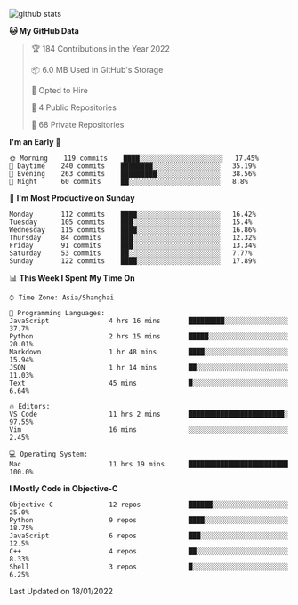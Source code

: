 
![github stats](https://github-readme-stats.vercel.app/api?username=ChesterYue&show_icons=true&count_private=true)

<!-- ![wakatime](https://github-readme-stats.vercel.app/api/wakatime?username=ChesterYue&layout=compact) -->

<!-- ![wakatime](https://github-readme-stats.vercel.app/api/top-langs/?username=ChesterYue&layout=compact) -->

<!--START_SECTION:waka-->
**🐱 My GitHub Data** 

> 🏆 184 Contributions in the Year 2022
 > 
> 📦 6.0 MB Used in GitHub's Storage 
 > 
> 💼 Opted to Hire
 > 
> 📜 4 Public Repositories 
 > 
> 🔑 68 Private Repositories  
 > 
**I'm an Early 🐤** 

```text
🌞 Morning    119 commits    ████░░░░░░░░░░░░░░░░░░░░░   17.45% 
🌆 Daytime    240 commits    ████████░░░░░░░░░░░░░░░░░   35.19% 
🌃 Evening    263 commits    █████████░░░░░░░░░░░░░░░░   38.56% 
🌙 Night      60 commits     ██░░░░░░░░░░░░░░░░░░░░░░░   8.8%

```
📅 **I'm Most Productive on Sunday** 

```text
Monday       112 commits    ████░░░░░░░░░░░░░░░░░░░░░   16.42% 
Tuesday      105 commits    ███░░░░░░░░░░░░░░░░░░░░░░   15.4% 
Wednesday    115 commits    ████░░░░░░░░░░░░░░░░░░░░░   16.86% 
Thursday     84 commits     ███░░░░░░░░░░░░░░░░░░░░░░   12.32% 
Friday       91 commits     ███░░░░░░░░░░░░░░░░░░░░░░   13.34% 
Saturday     53 commits     ██░░░░░░░░░░░░░░░░░░░░░░░   7.77% 
Sunday       122 commits    ████░░░░░░░░░░░░░░░░░░░░░   17.89%

```


📊 **This Week I Spent My Time On** 

```text
⌚︎ Time Zone: Asia/Shanghai

💬 Programming Languages: 
JavaScript               4 hrs 16 mins       █████████░░░░░░░░░░░░░░░░   37.7% 
Python                   2 hrs 15 mins       █████░░░░░░░░░░░░░░░░░░░░   20.01% 
Markdown                 1 hr 48 mins        ████░░░░░░░░░░░░░░░░░░░░░   15.94% 
JSON                     1 hr 14 mins        ██░░░░░░░░░░░░░░░░░░░░░░░   11.03% 
Text                     45 mins             █░░░░░░░░░░░░░░░░░░░░░░░░   6.64%

🔥 Editors: 
VS Code                  11 hrs 2 mins       ████████████████████████░   97.55% 
Vim                      16 mins             ░░░░░░░░░░░░░░░░░░░░░░░░░   2.45%

💻 Operating System: 
Mac                      11 hrs 19 mins      █████████████████████████   100.0%

```

**I Mostly Code in Objective-C** 

```text
Objective-C              12 repos            ██████░░░░░░░░░░░░░░░░░░░   25.0% 
Python                   9 repos             ████░░░░░░░░░░░░░░░░░░░░░   18.75% 
JavaScript               6 repos             ███░░░░░░░░░░░░░░░░░░░░░░   12.5% 
C++                      4 repos             ██░░░░░░░░░░░░░░░░░░░░░░░   8.33% 
Shell                    3 repos             █░░░░░░░░░░░░░░░░░░░░░░░░   6.25%

```



 Last Updated on 18/01/2022
<!--END_SECTION:waka-->